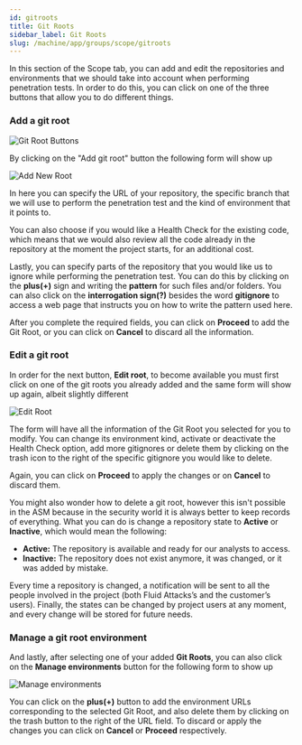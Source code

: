 ```yaml
---
id: gitroots
title: Git Roots
sidebar_label: Git Roots
slug: /machine/app/groups/scope/gitroots
---
```


In this section of the Scope tab,
you can add and edit
the repositories and environments
that we should take into account
when performing penetration tests.
In order to do this,
you can click on one
of the three buttons
that allow you to do
different things.

### Add a git root

![Git Root Buttons](/img/web/groups/scope/git_root_buttons.png)

By clicking on
the "Add git root" button
the following form
will show up

![Add New Root](/img/web/groups/scope/add_new_root.png)

In here you can specify
the URL of your repository,
the specific branch
that we will use
to perform the penetration test
and the kind of environment
that it points to.

You can also choose
if you would like a Health Check
for the existing code,
which means that we would also review
all the code already in the repository
at the moment the project starts,
for an additional cost.

Lastly,
you can specify parts of the repository
that you would like us to ignore
while performing the penetration test.
You can do this by clicking
on the **plus(+)** sign
and writing the **pattern**
for such files and/or folders.
You can also click
on the **interrogation sign(?)**
besides the word **gitignore**
to access a web page
that instructs you on how to write
the pattern used here.

After you complete the required fields,
you can click on **Proceed**
to add the Git Root,
or you can click on **Cancel**
to discard all the information.

### Edit a git root

In order for the next button,
**Edit root**,
to become available
you must first click
on one of the git roots you already added
and the same form will show up again,
albeit slightly different

![Edit Root](/img/web/groups/scope/edit_root.png)

The form will have all the information
of the Git Root you selected
for you to modify.
You can change its environment kind,
activate or deactivate the Health Check option,
add more gitignores
or delete them by clicking on the trash icon
to the right of the specific gitignore
you would like to delete.

Again,
you can click on **Proceed**
to apply the changes
or on **Cancel** to discard them.

You might also wonder
how to delete a git root,
however this isn't possible in the ASM
because in the security world
it is always better
to keep records of everything.
What you can do is change a repository state
to **Active** or **Inactive**,
which would mean the following:

- **Active:**
  The repository is available
  and ready for our analysts
  to access.
- **Inactive:**
  The repository does not exist anymore,
  it was changed,
  or it was added by mistake.

Every time a repository is changed,
a notification will be sent
to all the people involved in the project
(both Fluid Attacks’s and the customer’s users).
Finally,
the states can be changed
by project users at any moment,
and every change will be stored
for future needs.

### Manage a git root environment

And lastly,
after selecting one of your added **Git Roots**,
you can also click on the **Manage environments** button
for the following form to show up

![Manage environments](/img/web/groups/scope/manage_envs.png)

You can click on the **plus(+)** button
to add the environment URLs
corresponding to the selected Git Root,
and also delete them
by clicking on the trash button
to the right of the URL field.
To discard or apply the changes
you can click on **Cancel**
or **Proceed** respectively.
